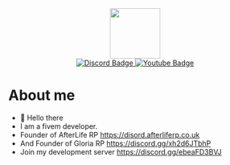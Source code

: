 <div id="header" align="center">
  <img src="https://media.giphy.com/media/M9gbBd9nbDrOTu1Mqx/giphy.gif" width="100"/>
</div>
<div id="badges" align="center">
  <a href="https://discord.gg/ebeaFD3BVJ">
    <img src="https://img.shields.io/badge/Discord-blue" alt="Discord Badge"/>
  </a>
  <a href="your-youtube-URL">
    <img src="https://img.shields.io/badge/Youtube-red" alt="Youtube Badge"/>
  </a>
</div>

# About me
- 👋 Hello there
- I am a fivem developer.
- Founder of AfterLife RP https://disord.afterliferp.co.uk
- And Founder of Gloria RP https://discord.gg/xh2d6JTbhP 
- Join my development server https://discord.gg/ebeaFD3BVJ
